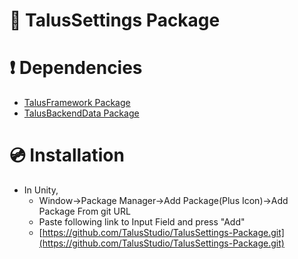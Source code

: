 # 🔨 TalusSettings Package

# ❗ Dependencies
- [TalusFramework Package](https://github.com/TalusStudio/TalusFramework-Package)
- [TalusBackendData Package](https://github.com/TalusStudio/TalusBackendData-Package)

# 💿 Installation
- In Unity, 
  - Window->Package Manager->Add Package(Plus Icon)->Add Package From git URL
  - Paste following link to Input Field and press "Add"
  - [https://github.com/TalusStudio/TalusSettings-Package.git](https://github.com/TalusStudio/TalusSettings-Package.git)
